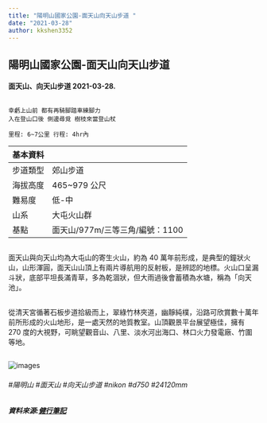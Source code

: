 ```yaml
---
title: "陽明山國家公園-面天山向天山步道 "
date: "2021-03-28"
author: kkshen3352
---
```


## 陽明山國家公園-面天山向天山步道

#### 面天山、向天山步道 2021-03-28.

##

```
幸虧上山前 都有再騎腳踏車練腳力
入在登山口後 側邊尋覓 樹枝來當登山杖

里程: 6~7公里 行程: 4hr內
```

| 基本資料 |                                 |
| -------- | ------------------------------- |
| 步道類型 | 郊山步道                        |
| 海拔高度 | 465~979 公尺                    |
| 難易度   | 低-中                           |
| 山系     | 大屯火山群                      |
| 基點     | 面天山/977m/三等三角/編號：1100 |

##

面天山與向天山均為大屯山的寄生火山，約為 40 萬年前形成，是典型的鐘狀火山，山形渾圓，面天山山頂上有兩片導航用的反射板，是辨認的地標。火山口呈漏斗狀，底部平坦長滿青草，多為乾涸狀，但大雨過後會蓄積為水塘，稱為「向天池」。

##

從清天宮循著石板步道拾級而上，翠綠竹林夾道，幽靜純樸，沿路可欣賞數十萬年前所形成的火山地形，是一處天然的地質教室。山頂觀景平台展望極佳，擁有 270 度的大視野，可眺望觀音山、八里、淡水河出海口、林口火力發電廠、竹圍等地。

##

![images](https://scontent.ftpe7-2.fna.fbcdn.net/v/t1.6435-9/167900385_4656124414404354_7607733789275877562_n.jpg?_nc_cat=109&ccb=1-3&_nc_sid=0debeb&_nc_ohc=FQrgVqYkpN0AX-F5RJL&_nc_ht=scontent.ftpe7-2.fna&oh=dc4355c76a558bb812dc505fd3f5beb8&oe=608F9DA2 "路邊撿來的竹仗")

###### #陽明山 #面天山 #向天山步道 #nikon #d750 #24120mm

##### 資料來源:[健行筆記](https://hiking.biji.co/index.php?q=trail&act=detail&id=660)
